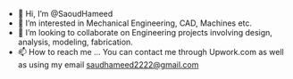 - 👋 Hi, I’m @SaoudHameed
- 👀 I’m interested in Mechanical Engineering, CAD, Machines etc.
- 💞️ I’m looking to collaborate on Engineering projects involving design, analysis, modeling, fabrication.
- 📫 How to reach me ... You can contact me through Upwork.com as well as using my email saudhameed2222@gmail.com

<!---
SaoudHameed/SaoudHameed is a ✨ special ✨ repository because its `README.md` (this file) appears on your GitHub profile.
You can click the Preview link to take a look at your changes.
--->
